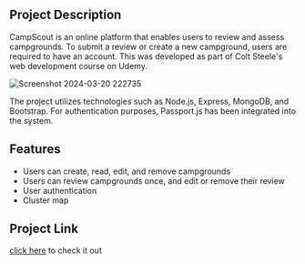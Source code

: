 ## Project Description
CampScout is an online platform that enables users to review and assess campgrounds. To submit a review or create a new campground, users are required to have an account. This was developed as part of Colt Steele's web development course on Udemy.


![Screenshot 2024-03-20 222735](https://github.com/ShreyaUwU/Camp_Scout/assets/107616835/8b3eb952-b5d0-4c70-893c-34b81ff9eab8)


The project utilizes technologies such as Node.js, Express, MongoDB, and Bootstrap. For authentication purposes, Passport.js has been integrated into the system.

## Features
* Users can create, read, edit, and remove campgrounds
* Users can review campgrounds once, and edit or remove their review
* User authentication
* Cluster map

## Project Link
[click here](https://campscout.onrender.com/) to check it out
